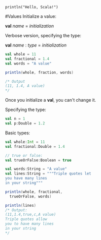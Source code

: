 `println("Hello, Scala!")`

#Values
Initialize a value:

**val** *name* = *initialization*

Verbose version, specifying the type:

**val** *name* : *type* = *initialization*

```Scala
val whole = 11
val fractional = 1.4
val words = "A value"

println(whole, fraction, words)

/* Output
(11, 1.4, A value)
*/
```

Once you initialize a **val**, you can't change it.


Specifying the type:
```scala
val n = 1
val p:Double = 1.2
```

Basic types:
```scala
val whole:Int = 11
val fractional:Double = 1.4

// true or false:
val trueOrFalse:Boolean = true

val words:String = "A value"
val lines:String = """Triple quotes let
you have many lines
in your string"""

println(whole, fractional,
  trueOrFalse, words)

println(lines)
/* Output:
(11,1.4,true,c,A value)
Triple quotes allow
you to have many lines
in your string
*/
```
